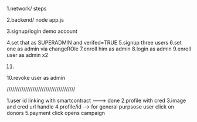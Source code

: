 1.network/ steps

2.backend/ node app.js

3.signup/login demo account

4.set that as SUPERADMIN and verifed=TRUE
5.signup three users
6.set one as admin via changeROle
7.enroll him as admin
8.login as admin
9.enroll user as admin x2

11.

10.revoke user as admin

/////////////////////////////////////


1.user id linking with smartcontract ---> done
2.profile with cred
3.image and cred url handle
4.profile/id --> for general purpsose user click on donors
5.payment click opens campaign


